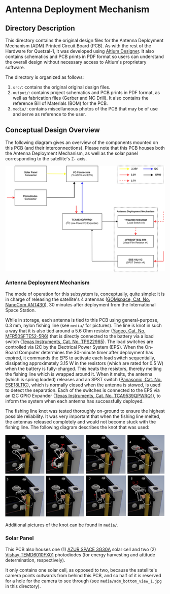 # Antenna Deployment Mechanism #

## Directory Description

This directory contains the original design files for the Antenna Deployment Mechanism (ADM) Printed Circuit Board (PCB). As with the rest of the Hardware for Quetzal-1, it was developed using [Altium Designer](https://www.altium.com/). It also contains schematics and PCB prints in PDF format so users can understand the overall design without necessary access to Altium's proprietary software.

The directory is organized as follows:

1. `src/`: contains the original original design files.
2. `output/`: contains project schematics and PCB prints in PDF format, as well as fabrication files (Gerber and NC Drill). It also contains the reference Bill of Materials (BOM) for the PCB.
3. `media/`: contains miscellaneous photos of the PCB that may be of use and serve as reference to the user.

## Conceptual Design Overview

The following diagram gives an overview of the components mounted on this PCB (and their interconnections). Please note that this PCB houses both the Antenna Deployment Mechanism, as well as the solar panel corresponding to the satellite's `Z-` axis.

![adm-block-diagram](./src/PT-MIS-PCB-004_v1%20Block%20Diagram.jpg?raw=true "ADM Block Diagram")

### Antenna Deployment Mechanism

The mode of operation for this subsystem is, conceptually, quite simple: it is in charge of releasing the satellite's 4 antennas ([GOMspace, Cat. No. NanoCom ANT430](https://gomspace.com/shop/subsystems/communication-systems/nanocom-ant430.aspx)), 30 minutes after deployment from the International Space Station.

While in storage, each antenna is tied to this PCB using general-purpose, 0.3 mm, nylon fishing line (see `media/` for pictures). The line is knot in such a way that it is also tied around a 5.6 Ohm resistor ([Yageo, Cat. No. MFR50SFTE52-5R6](https://www.digikey.com/es/products/detail/yageo/MFR50SFTE52-5R6/9151636)) that is directly connected to the battery via a load switch ([Texas Instruments, Cat. No. TPS22965](https://www.ti.com/product/TPS22965)). The load switches are controlled via I2C by the Electrical Power System (EPS). When the On-Board Computer determines the 30-minute timer after deployment has expired, it commands the EPS to activate each load switch sequentially, dissipating approximately 3.15 W in the resistors (which are rated for 0.5 W) when the battery is fully-charged. This heats the resistors, thereby melting the fishing line which is wrapped around it. When it melts, the antenna (which is spring loaded) releases and an SPST switch ([Panasonic, Cat. No. ESE18L11C](https://na.industrial.panasonic.com/products/electromechanical/switches/lineup/detector-switches/series/28913/model/28919)), which is normally closed when the antenna is stowed, is used to detect the separation. Each of the switches is connected to the EPS via an I2C GPIO Expander ([Texas Instruments, Cat. No. TCA9539QPWRQ1](https://www.ti.com/product/TCA9539-Q1/part-details/TCA9539QPWRQ1)), to inform the system when each antenna has successfully deployed.

The fishing line knot was tested thoroughly on-ground to ensure the highest possible reliability. It was very important that when the fishing line melted, the antennas released completely and would not become stuck with the fishing line. The following diagram describes the knot that was used:

![knot-step-by-step-diagram](./media/knot_step_by_step_diagram.png?raw=true "Antenna Knot Diagram")

Additional pictures of the knot can be found in `media/`.

### Solar Panel

This PCB also houses one (1) [AZUR SPACE 3G30A](http://www.azurspace.com/images/products/0003401-01-01_DB_3G30A.pdf) solar cell and two (2) [Vishay TEMD6010FX01](https://www.vishay.com/en/product/81308/) photodiodes (for energy harvesting and attitude determination, respectively).

It only contains one solar cell, as opposed to two, because the satellite's camera points outwards from behind this PCB, and so half of it is reserved for a hole for the camera to see through (see `media/adm_bottom_view_1.jpg` in this directory).